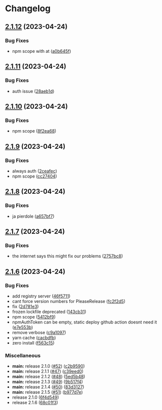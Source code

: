 # Changelog

## [2.1.12](https://github.com/monerium/sdk/compare/v2.1.11...v2.1.12) (2023-04-24)


### Bug Fixes

* npm scope with at ([a0b645f](https://github.com/monerium/sdk/commit/a0b645f4f1cf9950b653c7ab40e71c72573a2a5b))

## [2.1.11](https://github.com/monerium/sdk/compare/v2.1.10...v2.1.11) (2023-04-24)


### Bug Fixes

* auth issue ([28aeb1d](https://github.com/monerium/sdk/commit/28aeb1d8b77b68c10d86db07784664a5c143df03))

## [2.1.10](https://github.com/monerium/sdk/compare/v2.1.9...v2.1.10) (2023-04-24)


### Bug Fixes

* npm scope ([8f2ea68](https://github.com/monerium/sdk/commit/8f2ea68549d9385fd8eef50fa3820e485efa56c2))

## [2.1.9](https://github.com/monerium/sdk/compare/v2.1.8...v2.1.9) (2023-04-24)


### Bug Fixes

* always auth ([2ceafec](https://github.com/monerium/sdk/commit/2ceafece261751653bc824729b0e0553e53c8d17))
* npm scope ([cc27404](https://github.com/monerium/sdk/commit/cc27404f76eab0ffab0d1b2aad1823685335c07a))

## [2.1.8](https://github.com/monerium/sdk/compare/v2.1.7...v2.1.8) (2023-04-24)


### Bug Fixes

* ja pierdole ([a657bf7](https://github.com/monerium/sdk/commit/a657bf77b5d3f819c780874050042312e4b7dcb1))

## [2.1.7](https://github.com/monerium/sdk/compare/v2.1.6...v2.1.7) (2023-04-24)


### Bug Fixes

* the internet says this might fix our problems ([2757bc8](https://github.com/monerium/sdk/commit/2757bc84e3851f893a71145b1d82bf32688549e3))

## [2.1.6](https://github.com/monerium/sdk/compare/v2.1.0...v2.1.6) (2023-04-24)


### Bug Fixes

* add registry server ([46f5711](https://github.com/monerium/sdk/commit/46f5711560307acce80391b70cf945d35d58d11c))
* cant force version numbers for PleaseRelease ([fc2f2d5](https://github.com/monerium/sdk/commit/fc2f2d5fab12733b9a2cb5f0a567b8b4fcfb5cf0))
* fix ([2d781e3](https://github.com/monerium/sdk/commit/2d781e3780eda0d1ad5cf520f39eab9abfb10c7c))
* frozen lockfile deprecated ([143cb31](https://github.com/monerium/sdk/commit/143cb31c847cc88b1bbcf1a8ba8d2e653ad94001))
* npm scope ([5412bf9](https://github.com/monerium/sdk/commit/5412bf97d85e18d8d6b121199519271036345d05))
* npmAuthToken can be empty, static deploy github action doesnt need it ([e7e553b](https://github.com/monerium/sdk/commit/e7e553b03def857101b02fcb31b1d4f0f6ba0479))
* remove verbose ([c9a1097](https://github.com/monerium/sdk/commit/c9a10976c5dd2de7cc68c01af4e663a392de3224))
* yarn cache ([cacbdfb](https://github.com/monerium/sdk/commit/cacbdfbd637966290c2dbd313179cc128e5c0bb4))
* zero install ([f563c15](https://github.com/monerium/sdk/commit/f563c1514801675b9baf63b10aa7ac8d856cb7fa))


### Miscellaneous

* **main:** release 2.1.0 ([#52](https://github.com/monerium/sdk/issues/52)) ([c2b9590](https://github.com/monerium/sdk/commit/c2b95906eb0f654f51c5d3fb54fdcf21b87e5d44))
* **main:** release 2.1.1 ([#47](https://github.com/monerium/sdk/issues/47)) ([c39eed0](https://github.com/monerium/sdk/commit/c39eed01763cc3506adea0d25caeb51e088b6634))
* **main:** release 2.1.2 ([#48](https://github.com/monerium/sdk/issues/48)) ([5ed5b48](https://github.com/monerium/sdk/commit/5ed5b486378300298cd9ae9a80b0972fc3c9542a))
* **main:** release 2.1.3 ([#49](https://github.com/monerium/sdk/issues/49)) ([9b517f4](https://github.com/monerium/sdk/commit/9b517f497e8e7a42265f065c0b71fbb3796bd7cd))
* **main:** release 2.1.4 ([#50](https://github.com/monerium/sdk/issues/50)) ([83d3127](https://github.com/monerium/sdk/commit/83d3127364411b4bc57e842d68ddaafc9ada4355))
* **main:** release 2.1.5 ([#51](https://github.com/monerium/sdk/issues/51)) ([b977d7e](https://github.com/monerium/sdk/commit/b977d7e262e98c8683952bf2ca59986f19265fb6))
* release 2.1.0 ([6f4d549](https://github.com/monerium/sdk/commit/6f4d5490843aaf2385dfd83e77159f4f28da8f42))
* release 2.1.6 ([68c01f3](https://github.com/monerium/sdk/commit/68c01f38fda0e9cd95322ae653fb3db391939c6f))
